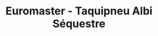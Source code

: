 ---
title: "Euromaster - Taquipneu Albi Séquestre"
url: /albi/euromaster-taquipneu-albi-sequestre/
shop: Autowerkstatt
---